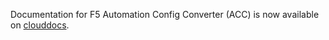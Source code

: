 Documentation for F5 Automation Config Converter (ACC) is now available on [clouddocs](https://clouddocs.f5.com/products/extensions/f5-automation-config-converter/latest/).